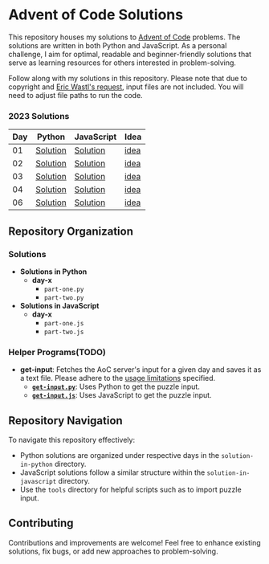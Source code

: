 # Advent of Code Solutions

This repository houses my solutions to [Advent of Code](https://adventofcode.com/) problems. The solutions are written in both Python and JavaScript. As a personal challenge, I aim for optimal, readable and beginner-friendly solutions that serve as learning resources for others interested in problem-solving.

Follow along with my solutions in this repository. Please note that due to copyright and [Eric Wastl's request](https://www.reddit.com/r/adventofcode/wiki/faqs/copyright/inputs/), input files are not included. You will need to adjust file paths to run the code.

### 2023 Solutions
| Day              | Python | JavaScript | Idea |
|------------------|---------------|---------------|-------------------|
| 01 | [Solution](2023/solution-in-python/day-1) | [Solution](2023/solution-in-javascript/day-1) | [idea](2023/ideas/day-1/idea_01.txt)
| 02 | [Solution](2023/solution-in-python/day-2) | [Solution](2023/solution-in-javascript/day-2) | [idea](2023/ideas/day-2/idea_02.txt)
| 03 | [Solution](2023/solution-in-python/day-3) | [Solution](2023/solution-in-javascript/day-3) | [idea](2023/ideas/day-3/idea_03.txt)
| 04 | [Solution](2023/solution-in-python/day-4) | [Solution](2023/solution-in-javascript/day-4) | [idea](2023/ideas/day-4/idea_04.txt)
| 06| [Solution](2023/solution-in-python/day-6) | [Solution](2023/solution-in-javascript/day-6)  | [idea](2023/ideas/day-6/idea_06.txt)

## Repository Organization
### Solutions
- **Solutions in Python**
  - **day-x**
    - `part-one.py`
    - `part-two.py`
- **Solutions in JavaScript**
  - **day-x**
    - `part-one.js`
    - `part-two.js`

### Helper Programs(TODO)
- **get-input**: Fetches the AoC server's input for a given day and saves it as a text file. Please adhere to the [usage limitations](https://www.reddit.com/r/adventofcode/wiki/faqs/automation/) specified.
  - **[`get-input.py`](helper_programs/get-input/get-input.py)**: Uses Python to get the puzzle input.
  - **[`get-input.js`](helper_programs/get-input/get-input.js)**: Uses JavaScript to get the puzzle input.

## Repository Navigation
To navigate this repository effectively:
- Python solutions are organized under respective days in the `solution-in-python` directory.
- JavaScript solutions follow a similar structure within the `solution-in-javascript` directory.
- Use the `tools` directory for helpful scripts such as to import puzzle input.

## Contributing
Contributions and improvements are welcome! Feel free to enhance existing solutions, fix bugs, or add new approaches to problem-solving.

